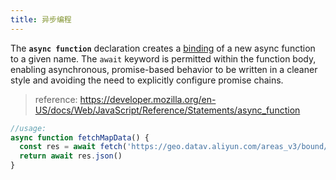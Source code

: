 ```yaml
---
title: 异步编程
---
```


The **`async function`** declaration creates a [binding](https://developer.mozilla.org/en-US/docs/Glossary/Binding) of a new async function to a given name. The `await` keyword is permitted within the function body, enabling asynchronous, promise-based behavior to be written in a cleaner style and avoiding the need to explicitly configure promise chains.

>   reference: https://developer.mozilla.org/en-US/docs/Web/JavaScript/Reference/Statements/async_function

```js
//usage:
async function fetchMapData() {
  const res = await fetch('https://geo.datav.aliyun.com/areas_v3/bound/100000_full.json')
  return await res.json()
}
```

